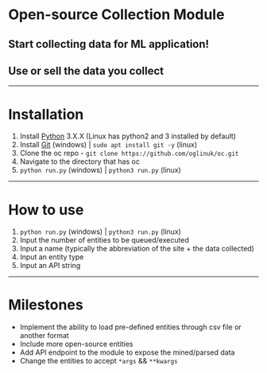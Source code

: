 # Open-source Collection Module

## Start collecting data for ML application!

## Use or sell the data you collect

<hr>

# Installation
1. Install [Python](https://www.python.org/ftp/python/3.6.3/python-3.6.3.exe) 3.X.X (Linux has python2 and 3 installed by default)
2. Install [Git](https://git-scm.com/download/win) (windows) | ```sudo apt install git -y``` (linux)
3. Clone the oc repo -  ```git clone https://github.com/oglinuk/oc.git```
4. Navigate to the directory that has oc
5. ```python run.py``` (windows) | ```python3 run.py``` (linux)

<hr>

# How to use
1. ```python run.py``` (windows) | ```python3 run.py``` (linux)
2. Input the number of entities to be queued/executed
3. Input a name (typically the abbreviation of the site + the data collected)
4. Input an entity type
5. Input an API string

<hr>

# Milestones
* Implement the ability to load pre-defined entities through csv file or another format
* Include more open-source entities
* Add API endpoint to the module to expose the mined/parsed data
* Change the entities to accept ```*args``` && ```**kwargs```
